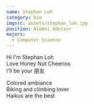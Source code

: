 ```yaml
---
name: Stephan Loh
category: bio
imgsrc: assets/stephan_loh.jpg
position: Alumni Advisor
majors:
  - Computer Science
---
```

Hi I'm Stephan Loh\
Love Honey Nut Cheerios\
I'll be your 朋友 

Colored ambiance\
Biking and climbing lover\
Haikus are the best